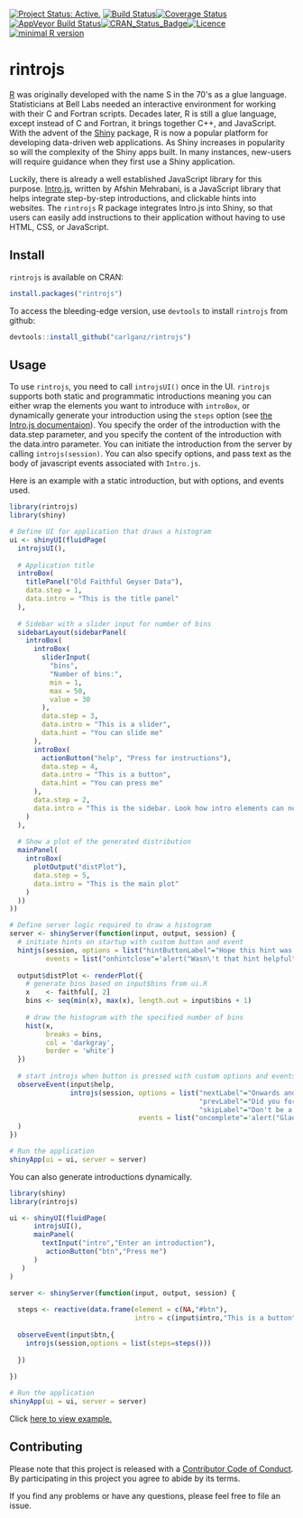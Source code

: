 
[![Project Status: Active.](http://www.repostatus.org/badges/latest/active.svg)](http://www.repostatus.org/#active) [![Build Status](https://travis-ci.org/carlganz/rintrojs.svg?branch=master)](https://travis-ci.org/carlganz/rintrojs)[![Coverage Status](https://img.shields.io/codecov/c/github/carlganz/rintrojs/master.svg)](https://codecov.io/github/carlganz/rintrojs?branch=master)[![AppVeyor Build Status](https://ci.appveyor.com/api/projects/status/github/carlganz/rintrojs?branch=master&svg=true)](https://ci.appveyor.com/project/carlganz/rintrojs)[![CRAN\_Status\_Badge](http://www.r-pkg.org/badges/version/rintrojs)](https://cran.r-project.org/package=rintrojs)[![Licence](https://img.shields.io/badge/licence-GPL--3-blue.svg)](https://www.gnu.org/licenses/gpl-3.0.en.html)[![minimal R version](https://img.shields.io/badge/R%3E%3D-3.0.0-6666ff.svg)](https://cran.r-project.org/)

rintrojs
========

[R](https://r-project.org) was originally developed with the name S in the 70's as a glue language. Statisticians at Bell Labs needed an interactive environment for working with their C and Fortran scripts. Decades later, R is still a glue language, except instead of C and Fortran, it brings together C++, and JavaScript. With the advent of the [Shiny](http://http://shiny.rstudio.com/) package, R is now a popular platform for developing data-driven web applications. As Shiny increases in popularity so will the complexity of the Shiny apps built. In many instances, new-users will require guidance when they first use a Shiny application.

Luckily, there is already a well established JavaScript library for this purpose. [Intro.js](http://introjs.com), written by Afshin Mehrabani, is a JavaScript library that helps integrate step-by-step introductions, and clickable hints into websites. The `rintrojs` R package integrates Intro.js into Shiny, so that users can easily add instructions to their application without having to use HTML, CSS, or JavaScript.

Install
-------

`rintrojs` is available on CRAN:

``` r
install.packages("rintrojs")
```

To access the bleeding-edge version, use `devtools` to install `rintrojs` from github:

``` r
devtools::install_github("carlganz/rintrojs")
```

Usage
-----

To use `rintrojs`, you need to call `introjsUI()` once in the UI. `rintrojs` supports both static and programmatic introductions meaning you can either wrap the elements you want to introduce with `introBox`, or dynamically generate your introduction using the `steps` option (see [the Intro.js documentaion](https://github.com/usablica/intro.js/wiki/Documentation)). You specify the order of the introduction with the data.step parameter, and you specify the content of the introduction with the data.intro parameter. You can initiate the introduction from the server by calling `introjs(session)`. You can also specify options, and pass text as the body of javascript events associated with `Intro.js`.

Here is an example with a static introduction, but with options, and events used.

``` r
library(rintrojs)
library(shiny)

# Define UI for application that draws a histogram
ui <- shinyUI(fluidPage(
  introjsUI(),
  
  # Application title
  introBox(
    titlePanel("Old Faithful Geyser Data"),
    data.step = 1,
    data.intro = "This is the title panel"
  ),
  
  # Sidebar with a slider input for number of bins
  sidebarLayout(sidebarPanel(
    introBox(
      introBox(
        sliderInput(
          "bins",
          "Number of bins:",
          min = 1,
          max = 50,
          value = 30
        ),
        data.step = 3,
        data.intro = "This is a slider",
        data.hint = "You can slide me"
      ),
      introBox(
        actionButton("help", "Press for instructions"),
        data.step = 4,
        data.intro = "This is a button",
        data.hint = "You can press me"
      ),
      data.step = 2,
      data.intro = "This is the sidebar. Look how intro elements can nest"
    )
  ),
  
  # Show a plot of the generated distribution
  mainPanel(
    introBox(
      plotOutput("distPlot"),
      data.step = 5,
      data.intro = "This is the main plot"
    )
  ))
))

# Define server logic required to draw a histogram
server <- shinyServer(function(input, output, session) {
  # initiate hints on startup with custom button and event
  hintjs(session, options = list("hintButtonLabel"="Hope this hint was helpful"),
         events = list("onhintclose"='alert("Wasn\'t that hint helpful")'))
  
  output$distPlot <- renderPlot({
    # generate bins based on input$bins from ui.R
    x    <- faithful[, 2]
    bins <- seq(min(x), max(x), length.out = input$bins + 1)
    
    # draw the histogram with the specified number of bins
    hist(x,
         breaks = bins,
         col = 'darkgray',
         border = 'white')
  })
  
  # start introjs when button is pressed with custom options and events
  observeEvent(input$help,
               introjs(session, options = list("nextLabel"="Onwards and Upwards",
                                               "prevLabel"="Did you forget something?",
                                               "skipLabel"="Don't be a quitter"),
                                events = list("oncomplete"='alert("Glad that is over")'))
  )
})

# Run the application
shinyApp(ui = ui, server = server)
```

You can also generate introductions dynamically.

``` r
library(shiny)
library(rintrojs)

ui <- shinyUI(fluidPage(
      introjsUI(),
      mainPanel(
        textInput("intro","Enter an introduction"),
         actionButton("btn","Press me")
      )
   )
)

server <- shinyServer(function(input, output, session) {
   
  steps <- reactive(data.frame(element = c(NA,"#btn"),
                               intro = c(input$intro,"This is a button")))
  
  observeEvent(input$btn,{
    introjs(session,options = list(steps=steps()))
    
  })
  
})

# Run the application 
shinyApp(ui = ui, server = server)
```

Click [here to view example.](https://carlganz.shinyapps.io/rintrojsexample/)

Contributing
------------

Please note that this project is released with a [Contributor Code of Conduct](CONDUCT.md). By participating in this project you agree to abide by its terms.

If you find any problems or have any questions, please feel free to file an issue.
